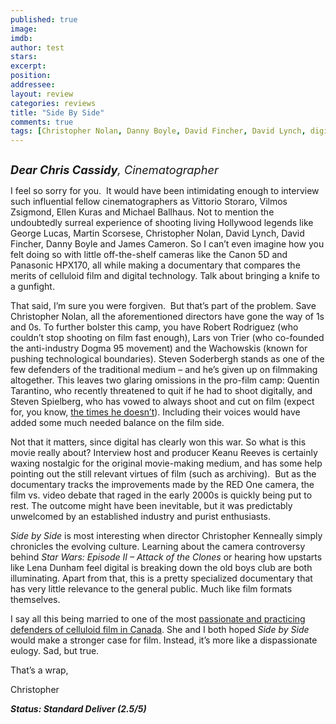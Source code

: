 ```yaml
---
published: true
image: 
imdb: 
author: test 
stars: 
excerpt: 
position: 
addressee: 
layout: review
categories: reviews
title: "Side By Side"
comments: true
tags: [Christopher Nolan, Danny Boyle, David Fincher, David Lynch, digital, documentary, Film, George Lucas, James Cameron, Letters, Martin Scorsese, Red, video]
---
```

<div><p><span class="full-image-block ssNonEditable"><span><a href="/letters/2013/3/26/side-by-side.html"><img src="http://static.squarespace.com/static/5005f6bcc4aa41161b33e89e/5329cf1fe4b07c068ebf74de/5329cf1fe4b07c068ebf77fb/1364321044367/Side%20By%20Side.jpg" alt="" /></a></span></span></p>
<p><em style="font-size:130%;"><strong>Dear Chris Cassidy</strong>, Cinematographer</em></p>
<p>I feel so sorry for you. &nbsp;It would have been intimidating enough to interview such influential fellow cinematographers as Vittorio Storaro, Vilmos Zsigmond, Ellen Kuras and Michael Ballhaus. Not to mention the undoubtedly surreal experience of shooting living Hollywood legends like George Lucas, Martin Scorsese, Christopher Nolan, David Lynch, David Fincher, Danny Boyle and James Cameron. So I can&rsquo;t even imagine how you felt doing so with little off-the-shelf cameras like the Canon 5D and Panasonic HPX170, all while making a documentary that compares the merits of celluloid film and digital technology. Talk about bringing a knife to a gunfight.</p>
<p>That said, I&rsquo;m sure you were forgiven.&nbsp; But that&rsquo;s part of the problem. Save Christopher Nolan, all the aforementioned directors have gone the way of 1s and 0s. To further bolster this camp, you have Robert Rodriguez (who couldn&rsquo;t stop shooting on film fast enough), Lars von Trier (who co-founded the anti-industry Dogma 95 movement) and the Wachowskis (known for pushing technological boundaries). Steven Soderbergh stands as one of the few defenders of the traditional medium &ndash; and he&rsquo;s given up on filmmaking altogether. This leaves two glaring omissions in the pro-film camp: Quentin Tarantino, who recently threatened to quit if he had to shoot digitally, and Steven Spielberg, who has vowed to always shoot and cut on film (expect for, you know, <a href="http://www.imdb.com/title/tt0983193/?ref_=sr_1">the times he doesn&rsquo;t</a>). Including their voices would have added some much needed balance on the film side.</p>
<p>Not that it matters, since digital has clearly won this war. So what is this movie really about? Interview host and producer Keanu Reeves is certainly waxing nostalgic for the original movie-making medium, and has some help pointing out the still relevant virtues of film (such as archiving).&nbsp; But as the documentary tracks the improvements made by the RED One camera, the film vs. video debate that raged in the early 2000s is quickly being put to rest. The outcome might have been inevitable, but it was predictably unwelcomed by an established industry and purist enthusiasts.</p>
<p><em>Side by Side</em> is most interesting when director Christopher Kenneally simply chronicles the evolving culture. Learning about the camera controversy behind <em>Star Wars: Episode II &ndash; Attack of the Clones</em> or hearing how upstarts like Lena Dunham feel digital is breaking down the old boys club are both illuminating. Apart from that, this is a pretty specialized documentary that has very little relevance to the general public. Much like film formats themselves.</p>
<p>I say all this being married to one of the most <a href="http://www.firstkissfilms.com/">passionate and practicing defenders of celluloid film in Canada</a>. She and I both hoped <em>Side by Side</em> would make a stronger case for film. Instead, it&rsquo;s more like a dispassionate eulogy. Sad, but true.</p>
<p>That&rsquo;s a wrap,</p>
<p>Christopher</p>
<p><strong><em>Status: Standard Deliver (2.5/5)</em></strong></p></div>
